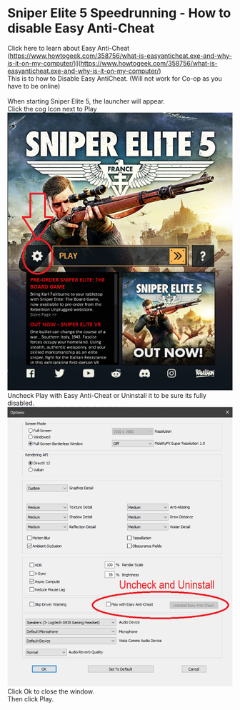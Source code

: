 # Sniper Elite 5 Speedrunning - How to disable Easy Anti-Cheat
Click here to learn about Easy Anti-Cheat</br>
(https://www.howtogeek.com/358756/what-is-easyanticheat.exe-and-why-is-it-on-my-computer/)](https://www.howtogeek.com/358756/what-is-easyanticheat.exe-and-why-is-it-on-my-computer/)</br>
This is to how to Disable Easy AntiCheat. (Will not work for Co-op as you have to be online)<br/><br/>
When starting Sniper Elite 5, the launcher will appear.<br/>
Click the cog Icon next to Play<br/>
![alt text](https://raw.githubusercontent.com/xZeko-SRC/SE5disableEAC/main/Launcher%20show.png)<br/>
Uncheck Play with Easy Anti-Cheat or Uninstall it to be sure its fully disabled.<br/>
![alt text](https://raw.githubusercontent.com/xZeko-SRC/SE5disableEAC/main/Options%20Show.png)<br/>
Click Ok to close the window.<br/>
Then click Play.
